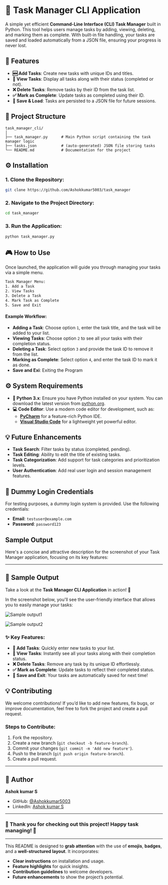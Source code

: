 # 📝 Task Manager CLI Application

A simple yet efficient **Command-Line Interface (CLI) Task Manager** built in Python. This tool helps users manage tasks by adding, viewing, deleting, and marking them as complete. With built-in file handling, your tasks are saved and loaded automatically from a JSON file, ensuring your progress is never lost.

## 🚀 Features
- **🆕 Add Tasks**: Create new tasks with unique IDs and titles.
- **👀 View Tasks**: Display all tasks along with their status (completed or not).
- **❌ Delete Tasks**: Remove tasks by their ID from the task list.
- **✅ Mark as Complete**: Update tasks as completed using their ID.
- **💾 Save & Load**: Tasks are persisted to a JSON file for future sessions.

## 📂 Project Structure
```
task_manager_cli/
│
├── task_manager.py      # Main Python script containing the task manager logic
├── tasks.json           # (auto-generated) JSON file storing tasks
└── README.md            # Documentation for the project
```

## ⚙️ Installation

### 1. Clone the Repository:
```bash
git clone https://github.com/Ashokkumar5003/task_manager
```

### 2. Navigate to the Project Directory:
```bash
cd task_manager
```

### 3. Run the Application:
```bash
python task_manager.py
```

## 🎮 How to Use
Once launched, the application will guide you through managing your tasks via a simple menu.

```bash
Task Manager Menu:
1. Add a Task
2. View Tasks
3. Delete a Task
4. Mark Task as Complete
5. Save and Exit
```

#### Example Workflow:
- **Adding a Task**: Choose option `1`, enter the task title, and the task will be added to your list.
- **Viewing Tasks**: Choose option `2` to see all your tasks with their completion status.
- **Deleting a Task**: Select option `3` and provide the task ID to remove it from the list.
- **Marking as Complete**: Select option `4`, and enter the task ID to mark it as done.
- **Save and Exi**: Exiting the Program

## ⚙️ System Requirements

- **🐍 Python 3.x**: Ensure you have Python installed on your system. You can download the latest version from [python.org](https://www.python.org/downloads/).
- **💻 Code Editor**: Use a modern code editor for development, such as:
  - [**PyCharm**](https://www.jetbrains.com/pycharm/) for a feature-rich Python IDE.
  - [**Visual Studio Code**](https://code.visualstudio.com/) for a lightweight yet powerful editor.
  

## 💡 Future Enhancements
- **Task Search**: Filter tasks by status (completed, pending).
- **Task Editing**: Ability to edit the title of existing tasks.
- **Task Categorization**: Add support for task categories and prioritization levels.
- **User Authentication**: Add real user login and session management features.

## 👤 Dummy Login Credentials
For testing purposes, a dummy login system is provided. Use the following credentials:

- **Email**: `testuser@example.com`
- **Password**: `password123`

## Sample Output

Here's a concise and attractive description for the screenshot of your Task Manager application, focusing on its key features:

---

## 📸 Sample Output

Take a look at the **Task Manager CLI Application** in action! 🎉

In the screenshot below, you'll see the user-friendly interface that allows you to easily manage your tasks:


![Sample output1](https://github.com/user-attachments/assets/7b8d3d4f-9e1f-47b1-b29c-9e72323a4fe9)

![Sample output2](https://github.com/user-attachments/assets/8f3f003f-f144-4a7b-849c-90bc9bff4ce3)

### ✨ Key Features:
- **📝 Add Tasks**: Quickly enter new tasks to your list.
- **👀 View Tasks**: Instantly see all your tasks along with their completion status.
- **❌ Delete Tasks**: Remove any task by its unique ID effortlessly.
- **✅ Mark as Complete**: Update tasks to reflect their completed status.
- **💾 Save and Exit**: Your tasks are automatically saved for next time!



## 💡 Contributing

We welcome contributions! If you’d like to add new features, fix bugs, or improve documentation, feel free to fork the project and create a pull request.

### Steps to Contribute:
1. Fork the repository.
2. Create a new branch (`git checkout -b feature-branch`).
3. Commit your changes (`git commit -m 'Add new feature'`).
4. Push to the branch (`git push origin feature-branch`).
5. Create a pull request.

---

## 👤 Author

**Ashok kumar S**  
- GitHub: [@Ashokkumar5003](https://github.com/Ashokkumar5003)
- LinkedIn: [Ashok kumar S ](https://www.linkedin.com/in/ashokit1012/)

---

### 🎉 Thank you for checking out this project! Happy task managing! 🎉

---

This README is designed to **grab attention** with the use of **emojis**, **badges**, and a **well-structured layout**. It incorporates:
- **Clear instructions** on installation and usage.
- **Feature highlights** for quick insights.
- **Contribution guidelines** to welcome developers.
- **Future enhancements** to show the project’s potential.



